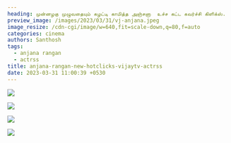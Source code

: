 ```yaml
---
heading: முன்னழகு முழுவதையும் கழட்டி காமித்த அஞ்சனா  உச்ச கட்ட கவர்ச்சி கிளிக்ஸ்.
preview_image: /images/2023/03/31/vj-anjana.jpeg
image_resize: /cdn-cgi/image/w=640,fit=scale-down,q=80,f=auto
categories: cinema
authors: Santhosh
tags:
  - anjana rangan
  - actrss
title: anjana-rangan-new-hotclicks-vijaytv-actrss
date: 2023-03-31 11:00:39 +0530
---
```

![](/images/2023/03/31/anjana-rangan-new-hotclicks-vijaytv-actrssss2.jpeg)

![](/images/2023/03/31/anjana-rangan-new-hotclicks-vijaytv-actrss.jpeg)

![](/images/2023/03/31/anjana-rangan-new-hotclicks-vijaytv-actrss2.jpeg)

![](/images/2023/03/31/anjana-rangan-new-hotclicks-vijaytv-actrssss.jpeg)